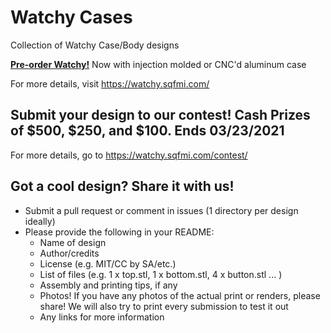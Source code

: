 # Watchy Cases
Collection of Watchy Case/Body designs

[**Pre-order Watchy!**](https://www.crowdsupply.com/sqfmi/watchy)
Now with injection molded or CNC'd aluminum case

For more details, visit https://watchy.sqfmi.com/

## Submit your design to our contest! Cash Prizes of $500, $250, and $100. Ends 03/23/2021
For more details, go to https://watchy.sqfmi.com/contest/

## Got a cool design? Share it with us!
- Submit a pull request or comment in issues (1 directory per design ideally)
- Please provide the following in your README:
    - Name of design
    - Author/credits
    - License (e.g. MIT/CC by SA/etc.)
    - List of files (e.g. 1 x top.stl, 1 x bottom.stl, 4 x button.stl ... )
    - Assembly and printing tips, if any
    - Photos! If you have any photos of the actual print or renders, please share! We will also try to print every submission to test it out
    - Any links for more information
    
